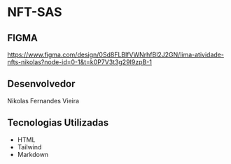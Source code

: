 # NFT-SAS

## FIGMA
https://www.figma.com/design/0Sd8FLBlfVWNrhfBl2J2GN/lima-atividade-nfts-nikolas?node-id=0-1&t=k0P7V3t3g29I9zpB-1

## Desenvolvedor
Nikolas Fernandes Vieira

## Tecnologias Utilizadas
- HTML
- Tailwind
- Markdown
